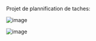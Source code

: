 Projet de plannification de taches:

![image](https://user-images.githubusercontent.com/59471515/214079221-cb1121c2-f288-47fa-90b2-881348c3415d.png)


![image](https://user-images.githubusercontent.com/59471515/214078700-28a064b2-80d8-49bf-b06f-104a59f8fbee.png)

